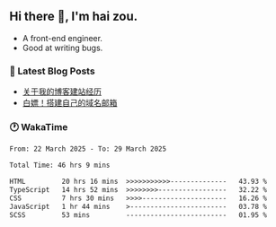 ## Hi there 👋, I'm hai zou.

- A front-end engineer.
- Good at writing bugs.

### 📖 Latest Blog Posts
<!-- BLOG-POST-LIST:START -->
- [关于我的博客建站经历](https://www.izou.top/2025/01/blog-site-build/)
- [白嫖！搭建自己的域名邮箱](https://www.izou.top/2025/01/domain-mail/)
<!-- BLOG-POST-LIST:END -->

### 🕐 WakaTime
<!--START_SECTION:waka-->

```txt
From: 22 March 2025 - To: 29 March 2025

Total Time: 46 hrs 9 mins

HTML         20 hrs 16 mins  >>>>>>>>>>>--------------   43.93 %
TypeScript   14 hrs 52 mins  >>>>>>>>-----------------   32.22 %
CSS          7 hrs 30 mins   >>>>---------------------   16.26 %
JavaScript   1 hr 44 mins    >------------------------   03.78 %
SCSS         53 mins         -------------------------   01.95 %
```

<!--END_SECTION:waka-->
